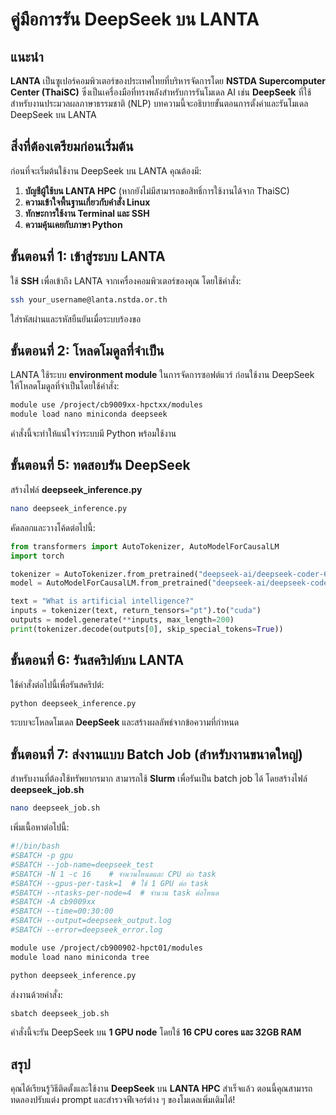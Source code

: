 # คู่มือการรัน DeepSeek บน LANTA

## แนะนำ
**LANTA** เป็นซูเปอร์คอมพิวเตอร์ของประเทศไทยที่บริหารจัดการโดย **NSTDA Supercomputer Center (ThaiSC)** ซึ่งเป็นเครื่องมือที่ทรงพลังสำหรับการรันโมเดล AI เช่น **DeepSeek** ที่ใช้สำหรับงานประมวลผลภาษาธรรมชาติ (NLP) บทความนี้จะอธิบายขั้นตอนการตั้งค่าและรันโมเดล DeepSeek บน LANTA

## สิ่งที่ต้องเตรียมก่อนเริ่มต้น
ก่อนที่จะเริ่มต้นใช้งาน DeepSeek บน LANTA คุณต้องมี:
1. **บัญชีผู้ใช้บน LANTA HPC** (หากยังไม่มีสามารถขอสิทธิ์การใช้งานได้จาก ThaiSC)
2. **ความเข้าใจพื้นฐานเกี่ยวกับคำสั่ง Linux**
3. **ทักษะการใช้งาน Terminal และ SSH**
4. **ความคุ้นเคยกับภาษา Python**

## ขั้นตอนที่ 1: เข้าสู่ระบบ LANTA
ใช้ **SSH** เพื่อเข้าถึง LANTA จากเครื่องคอมพิวเตอร์ของคุณ โดยใช้คำสั่ง:
```sh
ssh your_username@lanta.nstda.or.th
```
ใส่รหัสผ่านและรหัสยืนยันเมื่อระบบร้องขอ

## ขั้นตอนที่ 2: โหลดโมดูลที่จำเป็น
LANTA ใช้ระบบ **environment module** ในการจัดการซอฟต์แวร์ ก่อนใช้งาน DeepSeek ให้โหลดโมดูลที่จำเป็นโดยใช้คำสั่ง:
```sh
module use /project/cb9009xx-hpctxx/modules
module load nano miniconda deepseek
```
คำสั่งนี้จะทำให้แน่ใจว่าระบบมี Python พร้อมใช้งาน

## ขั้นตอนที่ 5: ทดสอบรัน DeepSeek
สร้างไฟล์ **deepseek_inference.py**
```sh
nano deepseek_inference.py
```
คัดลอกและวางโค้ดต่อไปนี้:
```python
from transformers import AutoTokenizer, AutoModelForCausalLM
import torch

tokenizer = AutoTokenizer.from_pretrained("deepseek-ai/deepseek-coder-6.7b")
model = AutoModelForCausalLM.from_pretrained("deepseek-ai/deepseek-coder-6.7b", torch_dtype=torch.float16, device_map="auto")

text = "What is artificial intelligence?"
inputs = tokenizer(text, return_tensors="pt").to("cuda")
outputs = model.generate(**inputs, max_length=200)
print(tokenizer.decode(outputs[0], skip_special_tokens=True))
```

## ขั้นตอนที่ 6: รันสคริปต์บน LANTA
ใช้คำสั่งต่อไปนี้เพื่อรันสคริปต์:
```sh
python deepseek_inference.py
```
ระบบจะโหลดโมเดล **DeepSeek** และสร้างผลลัพธ์จากข้อความที่กำหนด

## ขั้นตอนที่ 7: ส่งงานแบบ Batch Job (สำหรับงานขนาดใหญ่)
สำหรับงานที่ต้องใช้ทรัพยากรมาก สามารถใช้ **Slurm** เพื่อรันเป็น batch job ได้ โดยสร้างไฟล์ **deepseek_job.sh**
```sh
nano deepseek_job.sh
```
เพิ่มเนื้อหาต่อไปนี้:
```sh
#!/bin/bash
#SBATCH -p gpu
#SBATCH --job-name=deepseek_test
#SBATCH -N 1 -c 16    # จำนวนโหนดและ CPU ต่อ task
#SBATCH --gpus-per-task=1  # ใช้ 1 GPU ต่อ task
#SBATCH --ntasks-per-node=4  # จำนวน task ต่อโหนด
#SBATCH -A cb9009xx
#SBATCH --time=00:30:00
#SBATCH --output=deepseek_output.log
#SBATCH --error=deepseek_error.log

module use /project/cb900902-hpct01/modules
module load nano miniconda tree

python deepseek_inference.py
```

ส่งงานด้วยคำสั่ง:
```sh
sbatch deepseek_job.sh
```
คำสั่งนี้จะรัน DeepSeek บน **1 GPU node** โดยใช้ **16 CPU cores และ 32GB RAM**

## สรุป
คุณได้เรียนรู้วิธีติดตั้งและใช้งาน **DeepSeek** บน **LANTA HPC** สำเร็จแล้ว ตอนนี้คุณสามารถทดลองปรับแต่ง prompt และสำรวจฟีเจอร์ต่าง ๆ ของโมเดลเพิ่มเติมได้!

